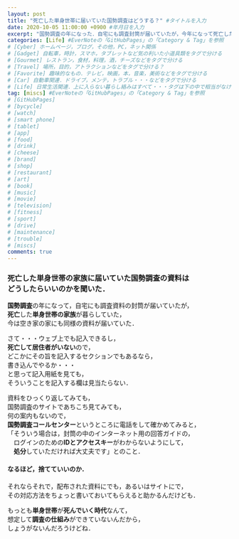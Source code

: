 ```yaml
---
layout: post
title: "死亡した単身世帯に届いていた国勢調査はどうする？" #タイトルを入力
date: 2020-10-05 11:00:00 +0900 #年月日を入力
excerpt: "国勢調査の年になった．自宅にも調査封筒が届いていたが，今年になって死亡した単身世帯の家族の今は空き家の住居にも・・・その書類はどうしたらいいかというはなし．" #home画面でタイトルの下に表示される短文を入力
categories: [Life] #EverNoteの「GitHubPages」の「Category & Tag」を参照
# [Cyber] ホームページ，ブログ，その他，PC，ネット関係
# [Gadget] 自転車，時計，スマホ，タブレットなど気の利いた小道具類をタグで分ける
# [Gourmet] レストラン，食材，料理，酒，チーズなどをタグで分ける
# [Travel] 場所，目的，アトラクションなどをタグで分ける？
# [Favorite] 趣味的なもの．テレビ，映画，本，音楽，美術などをタグで分ける
# [Car] 自動車関連．ドライブ，メンテ，トラブル・・・などをタグで分ける
# [Life] 日常生活関連．上に入らない暮らし絡みはすべて・・・タグは下の中で相当がなければmiscsに
tag: [miscs] #EverNoteの「GitHubPages」の「Category & Tag」を参照
# [GitHubPages]
# [bycycle]
# [watch]
# [smart phone]
# [tablet]
# [app]
# [food]
# [drink]
# [cheese]
# [brand]
# [shop]
# [restaurant]
# [art]
# [book]
# [music]
# [movie]
# [television]
# [fitness]
# [sport]
# [drive]
# [maintenance]
# [trouble]
# [miscs]
comments: true
---
```

### 死亡した単身世帯の家族に届いていた国勢調査の資料は<br />どうしたらいいのかを聞いた．

**国勢調査**の年になって，自宅にも調査資料の封筒が届いていたが，  
**死亡**した**単身世帯の家族**が暮らしていた，  
今は空き家の家にも同様の資料が届いていた．

さて・・・ウェブ上でも記入できるし，  
**死亡して居住者がいない**ので，  
どこかにその旨を記入するセクションでもあるなら，  
書き込んでやるか・・・  
と思って記入用紙を見ても，  
そういうことを記入する欄は見当たらない．

資料をひっくり返してみても，  
国勢調査のサイトであちこち見てみても，  
何の案内もないので，  
**国勢調査コールセンター**というところに電話をして確かめてみると，  
「そういう場合は，封筒の中のインターネット用の回答ガイドの，  
　ログインのための**IDとアクセスキー**がわからないようにして，  
　**処分**していただければ大丈夫です」とのこと．

#### なるほど，**捨てていい**のか．
それならそれで，配布された資料にでも，あるいはサイトにで，  
その対応方法をちょっと書いておいてもらえると助かるんだけども．

もっとも**単身世帯**が**死んでいく時代**なんて，  
想定して**調査の仕組み**ができていないんだから，  
しょうがないんだろうけどね．

